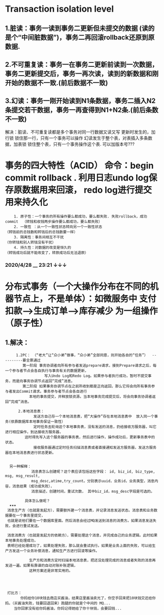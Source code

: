 # Transaction isolation level
   ## 1.脏读：事务一读到事务二更新但未提交的数据 (读的是个“中间脏数据”)，事务二再回滚rollback还原到原数据.
   ## 2.不可重复读：事务一在事务二更新前读到一次数据，事务二更新提交后，事务一再次读，读到的新数据和刚开始的数据不一致.(前后数据不一致)
   ## 3.幻读：事务一刚开始读到N1条数据，事务二插入N2条提交若干数据，事务一再查得到N1+N2条.(前后条数不一致)
   
   解决：脏读、不可重复读都是多个事务对同一行数据又读又写 更新时发生的，加行锁 锁住那一行，只有一个事务可以操作
         幻读发生于整个表，对表插入多条数据，加表锁 锁住整个表，只有一个事务操作这个表.        可以加版本号???
         
         
 # 事务的四大特性（ACID）  命令：begin   commit   rollback .     利用日志undo log保存原数据用来回滚， redo log进行提交用来持久化
      
        1. 原子性：一个事务的所有操作要么都成功，要么都失败. 失败rollback，成功commit  （转钱和收钱两步操作要么都成功，要么都失败）
        2. 一致性 ：从一个一致性状态转向另一个一致性状态                              （转钱前的总钱数和转钱后的总钱数要一样）
        3. 隔离性：事务间相互不干扰                                                 （你转钱和别人转钱没有干扰）
        4. 持久性：对数据的改变是恒久的                                              （转钱成功后就不能改变了，转款成功后无法退款）
   
   
  ###  2020/4/28 __   23:21     ↓↓↓
 # 分布式事务（一个大操作分布在不同的机器节点上，不是单体）：如微服务中   支付扣款-->生成订单-->库存减少  为一组操作（原子性）
 ##   1.解决：
         1.2PC： （“老大”让“众小弟”做事，“众小弟”全部同意，则开始各自的“任务”）  ----------要全票通过
            第一阶段 事务协调者向所有参与者发送prepare请求，接到Prepare请求之后，每一个参与者节点会各自执行与事务有关的数据更新，
                      写入Undo Log和Redo Log。如果参与者执行成功，暂时不提交事务，而是向事务协调节点返回“完成”消息。
            第二阶段 如果事务协调节点在之前所收到都是正向返回，那么它将会向所有事务参与者发出Commit请求。事务参与者节点会各自进行
               本地的事务提交，并释放锁资源。当本地事务完成提交后，将会向事务协调者返回“完成”消息。
 
          2.本地消息表：
                 发送方自己存一个本地消息表，把“大操作”存在本地消息表中  放入同一个事务(依靠数据库本地事务保证一致性）
                 定时任务去轮询这个本地事务表，没有发送的消息，扔给接收方服务器，叫它进行相应操作，到达接收方服务器，
             这时得先写入这个服务器的事务表，然后进行操作，操作成功后，更新事务表中的状态。
                 接收服务器通过定时任务扫描消息表或者直接通知发送方服务器，发送方服务器在本地消息表进行状态更新。
                
                
      另一种解释：
                消息表怎么创建呢？这个表应该包括这些字段： id, biz_id, biz_type, msg, msg_result, 
                msg_desc,atime,try_count。分别表示uuid，业务id，业务类型，消息内容，消息结果（成功或失败），
                消息描述，创建时间，重试次数， 其中biz_id，msg_desc字段是可选的。
                
             具体怎么做呢？
      ★★★       
     消息生产方（也就是发起方），需要额外建一个消息表，并记录消息发送状态。消息表和业务数据要在一个事务里提交，
     也就是说他们要在一个数据库里面。然后消息会经过MQ发送到消息的消费方。如果消息发送失败，会进行重试发送。

     消息消费方（也就是发起方的依赖方），需要处理这个消息，并完成自己的业务逻辑。此时如果本地事务处理成功，
     表明已经处理成功了，如果处理失败，那么就会重试执行。如果是业务上面的失败，可以给生产方发送一个业务补偿消息，通知生产方进行回滚等操作。

               生产方和消费方定时扫描本地消息表，把还没处理完成的消息或者失败的消息再发送一遍。如果有靠谱的自动对账补账逻辑，
               这种方案还是非常实用的。
               
               
               
               
     打比方：
           你妈给你10块钱去商店买酱油，结果店里酱油卖光了，你空手回来把10块钱交还给你妈。（买酱油失败，钱要回退回来）跑腿的你就是个中间的 MQ...
        当你回家没有给你妈酱油，你妈记得她给了你十块钱，会要回钱...
                
